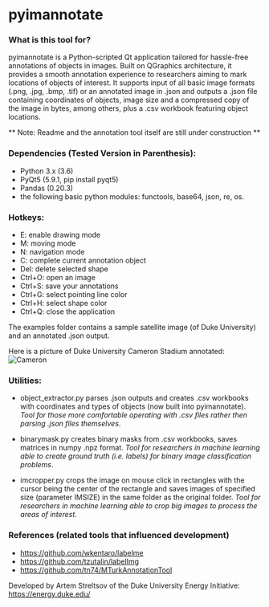 # pyimannotate


### What is this tool for?
pyimannotate is a Python-scripted Qt application tailored for hassle-free annotations of objects in images. Built on QGraphics architecture, it provides a smooth annotation experience to researchers aiming to mark locations of objects of interest. It supports input of all basic image formats (.png, .jpg, .bmp, .tif) or an annotated image in .json and outputs a .json file containing coordinates of objects, image size and a compressed copy of the image in bytes, among others, plus a .csv workbook featuring object locations.  

 ** Note: Readme and the annotation tool itself are still under construction **
 
### Dependencies (Tested Version in Parenthesis):
- Python 3.x (3.6)
- PyQt5 (5.9.1, pip install pyqt5)
- Pandas (0.20.3)
- the following basic python modules: functools, base64, json, re, os.

### Hotkeys:
- E: enable drawing mode
- M: moving mode
- N: navigation mode
- C: complete current annotation object
- Del: delete selected shape
- Ctrl+O: open an image
- Ctrl+S: save your annotations
- Ctrl+G: select pointing line color
- Ctrl+H: select shape color
- Ctrl+Q: close the application

The examples folder contains a sample satellite image (of Duke University) and an annotated .json output.

Here is a picture of Duke University Cameron Stadium annotated:
![Cameron](https://github.com/astr93/pyimannotate/blob/master/examples/cameron%20example.JPG)

### Utilities:

- object_extractor.py parses .json outputs and creates .csv workbooks with coordinates and types of objects (now built into pyimannotate). *Tool for those more comfortable operating with .csv files rather then parsing .json files themselves*.

- binarymask.py creates binary masks from .csv workbooks, saves matrices in numpy .npz format. *Tool for researchers in machine learning able to create ground truth (i.e. labels) for binary image classification problems*.

- imcropper.py crops the image on mouse click in rectangles with the cursor being the center of the rectangle and saves images of specified size (parameter IMSIZE) in the same folder as the original folder. *Tool for researchers in machine learning able to crop big images to process the areas of interest*.

### References (related tools that influenced development)
- https://github.com/wkentaro/labelme
- https://github.com/tzutalin/labelImg
- https://github.com/tn74/MTurkAnnotationTool

Developed by Artem Streltsov of the Duke University Energy Initiative: https://energy.duke.edu/

